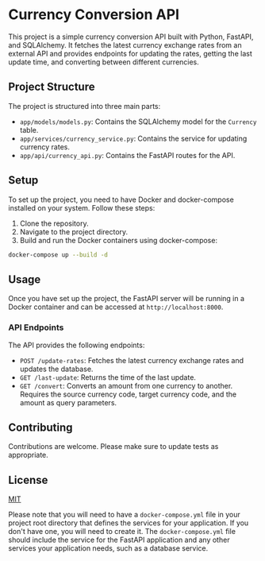# Currency Conversion API

This project is a simple currency conversion API built with Python, FastAPI, and SQLAlchemy. It fetches the latest currency exchange rates from an external API and provides endpoints for updating the rates, getting the last update time, and converting between different currencies.

## Project Structure

The project is structured into three main parts:

- `app/models/models.py`: Contains the SQLAlchemy model for the `Currency` table.
- `app/services/currency_service.py`: Contains the service for updating currency rates.
- `app/api/currency_api.py`: Contains the FastAPI routes for the API.

## Setup

To set up the project, you need to have Docker and docker-compose installed on your system. Follow these steps:

1. Clone the repository.
2. Navigate to the project directory.
3. Build and run the Docker containers using docker-compose:

```bash
docker-compose up --build -d
```

## Usage

Once you have set up the project, the FastAPI server will be running in a Docker container and can be accessed at `http://localhost:8000`.

### API Endpoints

The API provides the following endpoints:

- `POST /update-rates`: Fetches the latest currency exchange rates and updates the database.
- `GET /last-update`: Returns the time of the last update.
- `GET /convert`: Converts an amount from one currency to another. Requires the source currency code, target currency code, and the amount as query parameters.

## Contributing

Contributions are welcome. Please make sure to update tests as appropriate.

## License

[MIT](https://choosealicense.com/licenses/mit/)

Please note that you will need to have a `docker-compose.yml` file in your project root directory that defines the services for your application. If you don't have one, you will need to create it. The `docker-compose.yml` file should include the service for the FastAPI application and any other services your application needs, such as a database service.